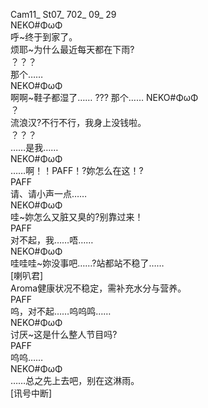 Cam11_ St07_ 702_ 09_ 29  
NEKO#ΦωΦ  
呼~终于到家了。  
烦耶~为什么最近每天都在下雨?  
？？？  
那个……  
NEKO#ΦωΦ  
啊啊~鞋子都湿了……
???
那个……
NEKO#ΦωΦ  
？  
流浪汉?不行不行，我身上没钱啦。  
？？？  
……是我……  
NEKO#ΦωΦ  
……啊！！PAFF！?妳怎么在这！?  
PAFF  
请、请小声一点……  
NEKO#ΦωΦ  
哇~妳怎么又脏又臭的?别靠过来！  
PAFF  
对不起，我……唔……  
NEKO#ΦωΦ  
哇哇哇~妳没事吧……?站都站不稳了……  
[喇叭君]  
Aroma健康状况不稳定，需补充水分与营养。  
PAFF  
呜，对不起……呜呜鸣……  
NEKO#ΦωΦ  
讨厌~这是什么整人节目吗?   
PAFF  
呜呜……  
NEKO#ΦωΦ    
……总之先上去吧，别在这淋雨。  
[讯号中断]